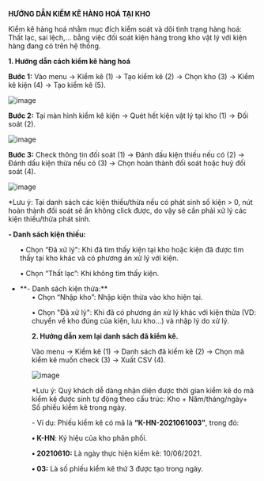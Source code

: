 **HƯỚNG DẪN KIỂM KÊ HÀNG HOÁ TẠI KHO**

Kiểm kê hàng hoá nhằm mục đích kiểm soát và dõi tình trạng hàng hoá: Thất lạc, sai lệch,... bằng việc đối soát kiện hàng trong kho vật lý với kiện hàng đang có trên hệ thống.

**1.	Hướng dẫn cách kiểm kê hàng hoá**

**Bước 1:** Vào menu -> Kiểm kê (1) -> Tạo kiểm kê (2) -> Chọn kho (3) -> Kiểm kê kiện (4) -> Tạo kiểm kê (5).

![image](https://user-images.githubusercontent.com/85599407/128137923-1f7fdf19-2778-4f6d-bd9d-8ef973d1685c.png)
 
**Bước 2:** Tại màn hình kiểm kê kiện -> Quét hết kiện vật lý tại kho (1) -> Đối soát (2).

![image](https://user-images.githubusercontent.com/85599407/128137935-d77ca6ff-dee6-4c66-9d05-2e3a663d9738.png)
 
 **Bước 3:** Check thông tin đối soát (1) -> Đánh dấu kiện thiếu nếu có (2) -> Đánh dấu kiện thừa nếu có (3) -> Chọn hoàn thành đối soát hoặc huỷ đối soát (4).
 
 ![image](https://user-images.githubusercontent.com/85599407/128137959-35c51a27-91df-48e9-909f-3e6603fcebdf.png)

*Lưu ý: Tại danh sách các kiện thiếu/thừa nếu có phát sinh số kiện > 0, nút hoàn thành đối soát sẽ ẩn không click được, do vậy sẽ cần phải xử lý các kiện thiếu/thừa phát sinh.

**- Danh sách kiện thiếu:**

<ul>•	Chọn “Đã xử lý": Khi đã tìm thấy kiện tại kho hoặc kiện đã được tìm thấy tại kho khác và có phương án xử lý với kiện.

•	Chọn “Thất lạc”: Khi không tìm thấy kiện.

<li>**- Danh sách kiện thừa:**

<ul>•	Chọn “Nhập kho”: Nhập kiện thừa vào kho hiện tại.

•	Chọn "Đã xử lý": Khi đã có phương án xử lý khác với kiện thừa (VD: chuyển về kho đúng của kiện, lưu kho...) và nhập lý do xử lý.



**2.	Hướng dẫn xem lại danh sách đã kiểm kê.**

Vào menu -> Kiểm kê (1) -> Danh sách đã kiểm kê (2) -> Chọn mã kiểm kê muốn check (3) -> Xuất CSV (4).

![image](https://user-images.githubusercontent.com/85599407/128138003-be6580f1-543d-4ddb-89f0-2f0c10e10ea1.png)

*Lưu ý: Quý khách dễ dàng nhận diện được thời gian  kiểm kê do mã kiểm kê được sinh tự động theo cấu trúc: Kho + Năm/tháng/ngày+ Số phiếu kiểm kê trong ngày.

*-* Ví dụ: Phiếu kiểm kê có mã là **“K-HN-2021061003”**, trong đó:

**•	K-HN**: Ký hiệu của kho phân phối.

**•	20210610:** Là ngày thực hiện kiểm kê: 10/06/2021.

**•	03:** Là số phiếu kiểm kê thứ 3 được tạo trong ngày.

